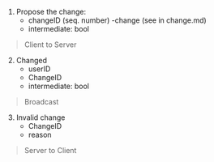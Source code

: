 1. Propose the change:
    - changeID (seq. number)
    -change (see in change.md)
    - intermediate: bool

>Client to Server

2. Changed
    - userID
    - ChangeID  
    - intermediate: bool
>Broadcast

3. Invalid change
    - ChangeID
    - reason
>Server to Client

